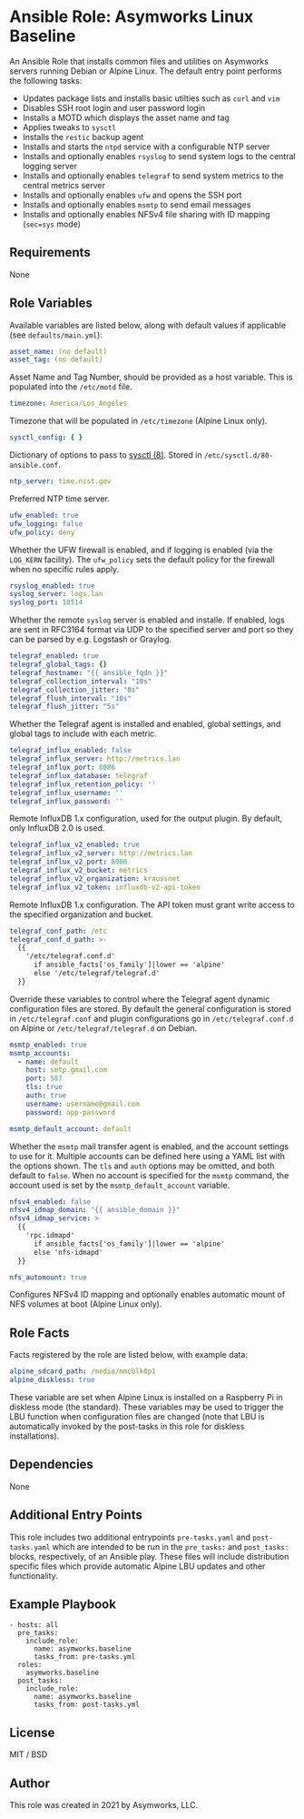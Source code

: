 # Ansible Role: Asymworks Linux Baseline

An Ansible Role that installs common files and utilities on Asymworks servers running Debian or Alpine Linux. The default entry point performs the following tasks:

- Updates package lists and installs basic utilties such as `curl` and `vim`
- Disables SSH root login and user password login
- Installs a MOTD which displays the asset name and tag
- Applies tweaks to `sysctl`
- Installs the `restic` backup agent
- Installs and starts the `ntpd` service with a configurable NTP server
- Installs and optionally enables `rsyslog` to send system logs to the central logging server
- Installs and optionally enables `telegraf` to send system metrics to the central metrics server
- Installs and optionally enables `ufw` and opens the SSH port
- Installs and optionally enables `msmtp` to send email messages
- Installs and optionally enables NFSv4 file sharing with ID mapping (`sec=sys` mode)

## Requirements

None

## Role Variables

Available variables are listed below, along with default values if applicable (see `defaults/main.yml`):

```yaml
asset_name: (no default)
asset_tag: (no default)
```

Asset Name and Tag Number, should be provided as a host variable. This is populated into the `/etc/motd` file.

```yaml
timezone: America/Los_Angeles
```

Timezone that will be populated in `/etc/timezone` (Alpine Linux only).

```yaml
sysctl_config: { }
```

Dictionary of options to pass to [sysctl (8)](https://man7.org/linux/man-pages/man8/sysctl.8.html). Stored in `/etc/sysctl.d/80-ansible.conf`.

```yaml
ntp_server: time.nist.gov
```

Preferred NTP time server.

```yaml
ufw_enabled: true
ufw_logging: false
ufw_policy: deny
```

Whether the UFW firewall is enabled, and if logging is enabled (via the `LOG_KERN` facility). The `ufw_policy` sets the default policy for the firewall when no specific rules apply.

```yaml
rsyslog_enabled: true
syslog_server: logs.lan
syslog_port: 10514
```

Whether the remote `syslog` server is enabled and installe.  If enabled, logs are sent in RFC3164 format via UDP to the specified server and port so they can be parsed by e.g. Logstash or Graylog.

```yaml
telegraf_enabled: true
telegraf_global_tags: {}
telegraf_hostname: "{{ ansible_fqdn }}"
telegraf_collection_interval: "10s"
telegraf_collection_jitter: "0s"
telegraf_flush_interval: "10s"
telegraf_flush_jitter: "5s"
```

Whether the Telegraf agent is installed and enabled, global settings, and global tags to include with each metric.

```yaml
telegraf_influx_enabled: false
telegraf_influx_server: http://metrics.lan
telegraf_influx_port: 8086
telegraf_influx_database: telegraf
telegraf_influx_retention_policy: ''
telegraf_influx_username: ''
telegraf_influx_password: ''
```

Remote InfluxDB 1.x configuration, used for the output plugin.  By default, only InfluxDB 2.0 is used.

```yaml
telegraf_influx_v2_enabled: true
telegraf_influx_v2_server: http://metrics.lan
telegraf_influx_v2_port: 8086
telegraf_influx_v2_bucket: metrics
telegraf_influx_v2_organization: kraussnet
telegraf_influx_v2_token: influxdb-v2-api-token
```

Remote InfluxDB 1.x configuration.  The API token must grant write access to the specified organization and bucket.

```yaml
telegraf_conf_path: /etc
telegraf_conf_d_path: >-
  {{
    '/etc/telegraf.conf.d'
      if ansible_facts['os_family']|lower == 'alpine'
      else '/etc/telegraf/telegraf.d'
  }}

```

Override these variables to control where the Telegraf agent dynamic configuration files are stored.  By default the general configuration is stored in `/etc/telegraf.conf` and plugin configurations go in `/etc/telegraf.conf.d` on Alpine or `/etc/telegraf/telegraf.d` on Debian.

```yaml
msmtp_enabled: true
msmtp_accounts:
  - name: default
    host: smtp.gmail.com
    port: 587
    tls: true
    auth: true
    username: username@gmail.com
    password: app-password

msmtp_default_account: default
```

Whether the `msmtp` mail transfer agent is enabled, and the account settings to use for it.  Multiple accounts can be defined here using a YAML list with the options shown.  The `tls` and `auth` options may be omitted, and both default to `false`.  When no account is specified for the `msmtp` command, the account used is set by the `msmtp_default_account` variable.

```yaml
nfsv4_enabled: false
nfsv4_idmap_domain: "{{ ansible_domain }}"
nfsv4_idmap_service: >
  {{
    'rpc.idmapd'
      if ansible_facts['os_family']|lower == 'alpine'
      else 'nfs-idmapd' 
  }}

nfs_automount: true
```

Configures NFSv4 ID mapping and optionally enables automatic mount of NFS volumes at boot (Alpine Linux only).

## Role Facts

Facts registered by the role are listed below, with example data:

```yaml
alpine_sdcard_path: /media/mmcblk0p1
alpine_diskless: true
```

These variable are set when Alpine Linux is installed on a Raspberry Pi in diskless mode (the standard). These variables may be used to trigger the LBU function when configuration files are changed (note that LBU is automatically invoked by the post-tasks in this role for diskless installations).

## Dependencies

None

## Additional Entry Points

This role includes two additional entrypoints `pre-tasks.yaml` and `post-tasks.yaml` which are intended to be run in the `pre_tasks:` and `post_tasks:` blocks, respectively, of an Ansible play. These files will include distribution specific files which provide automatic Alpine LBU updates and other functionality.

## Example Playbook

    - hosts: all
      pre_tasks:
        include_role:
          name: asymworks.baseline
          tasks_from: pre-tasks.yml
      roles:
        asymworks.baseline
      post_tasks:
        include_role:
          name: asymworks.baseline
          tasks_from: post-tasks.yml

## License

MIT / BSD

## Author

This role was created in 2021 by Asymworks, LLC.

